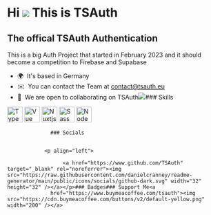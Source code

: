 Hi ![](https://user-images.githubusercontent.com/18350557/176309783-0785949b-9127-417c-8b55-ab5a4333674e.gif) This is TSAuth
==============================================================================================================================

The offical TSAuth Authentication
---------------------------------

This is a big Auth Project that started in February 2023 and it should become a competition to Firebase and Supabase

*   🌍  It's based in Germany
*   ✉️  You can contact the Team at [contact@tsauth.eu](mailto:contact@tsauth.eu)
*   🤝  We are open to collaborating on TSAuth<a href="https://www.github.com/TSAuth" target="_blank" rel="noreferrer"><img
                  src="https://img.shields.io/github/followers/TSAuth?logo=github&style=for-the-badge&color=6366f1&labelColor=1c1917" /></a>### Skills 
<p align="left">
<a href="https://www.typescriptlang.org/" target="_blank" rel="noreferrer"><img src="https://raw.githubusercontent.com/danielcranney/readme-generator/main/public/icons/skills/typescript-colored.svg" width="36" height="36" alt="TypeScript" /></a>
<a href="https://vuejs.org/" target="_blank" rel="noreferrer"><img src="https://raw.githubusercontent.com/danielcranney/readme-generator/main/public/icons/skills/vuejs-colored.svg" width="36" height="36" alt="Vue" /></a>
<a href="https://nuxtjs.org/" target="_blank" rel="noreferrer"><img src="https://raw.githubusercontent.com/danielcranney/readme-generator/main/public/icons/skills/nuxtjs-colored.svg" width="36" height="36" alt="Nuxtjs" /></a>
<a href="https://sass-lang.com/" target="_blank" rel="noreferrer"><img src="https://raw.githubusercontent.com/danielcranney/readme-generator/main/public/icons/skills/sass-colored.svg" width="36" height="36" alt="Sass" /></a>
<a href="https://nodejs.org/en/" target="_blank" rel="noreferrer"><img src="https://raw.githubusercontent.com/danielcranney/readme-generator/main/public/icons/skills/nodejs-colored.svg" width="36" height="36" alt="NodeJS" /></a>
</p>
                    
                  ### Socials
                  
                  
                <p align="left">
                          
                      <a href="https://www.github.com/TSAuth" target="_blank" rel="noreferrer"><img src="https://raw.githubusercontent.com/danielcranney/readme-generator/main/public/icons/socials/github-dark.svg" width="32" height="32" /></a></p>### Badges### Support Me<a
                  href="https://www.buymeacoffee.com/tsauth"><img src="https://cdn.buymeacoffee.com/buttons/v2/default-yellow.png" width="200" /></a>
